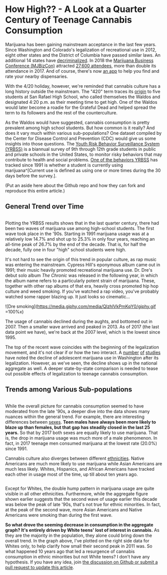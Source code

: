 # How High?? - A Look at a Quarter Century of Teenage Cannabis Consumption

Marijuana has been gaining mainstream acceptance in the last few years. Since Washington and Colorado's legalization of recreational use in 2012, eight other states and the District of Columbia have passed similar laws. An additional 14 states have [decriminalized](https://en.wikipedia.org/wiki/Legality_of_cannabis_by_U.S._jurisdiction). In 2018 the [Marijuana Business Conference (MJBizCon)](https://mjbizconference.com/vegas/) attracted [27,600 attendees](https://daily.sevenfifty.com/cannabis-trends-we-should-all-be-watching-in-2019/), more than double its attendance in 2017. And of course, there's now [an app](https://wheresweed.com/) to help you find and rate your nearby dispensaries.

With the 4/20 holiday, however, we're reminded that cannabis culture has a long history outside the mainstream. The "420" term traces its [origin](https://en.wikipedia.org/wiki/420_(cannabis_culture)) to five students at San Rafael High School, who called themselves the Waldos and designated 4:20 p.m. as their meeting time to get high. One of the Waldos would later become a roadie for the Grateful Dead and helped spread the term to its followers and the rest of the counterculture.

As the Waldos would have suggested, cannabis consumption is pretty prevalent among high school students. But how common is it really? And does it vary much within various sub-populations? One dataset compiled by the Center for Disease Control and Prevention (CDC) would give us some insights into those questions. The [Youth Risk Behavior Surveillance System (YRBSS)](https://www.cdc.gov/healthyyouth/data/yrbs/index.htm) is a biannual survey of 9th through 12th grade students in public and private schools in the United States, to monitor risky behaviors that may contribute to health and social problems. [One of the behaviors YRBSS](https://nccd.cdc.gov/youthonline/App/Results.aspx?TT=L&OUT=0&SID=HS&QID=H48&LID=XX&YID=YY&LID2=&YID2=&COL=S&ROW1=N&ROW2=N&HT=QQ&LCT=LL&FS=S1&FR=R1&FG=G1&FA=A1&FI=I1&FP=P1&FSL=S1&FRL=R1&FGL=G1&FAL=A1&FIL=I1&FPL=P1&PV=&TST=False&C1=&C2=&QP=G&DP=1&VA=CI&CS=Y&SYID=1991&EYID=2017&SC=DEFAULT&SO=ASC) has tracked since 1991 is whether a student is currently using marijuana^[Current use is defined as using one or more times during the 30 days before the survey.].

(Put an aside here about the Github repo and how they can fork and reproduce this entire article.)

## General Trend over Time

```{vgl file=./cannabis_consumption.vgl.json}
```

Plotting the YRBSS results shows that in the last quarter century, there had been two waves of marijuana use among high-school students. The first wave took place in the '90s. Starting in 1991 marijuana usage was at a relatively low 14.7% and shot up to 25.3% in only four years, reaching an all-time peak of 26.7% by the end of the decade. That is, for half the decade, fully one in four "high" school students were high.

It's not hard to see the origin of this trend in popular culture, as rap music was entering the mainstream. Cypress Hill's eponymous album came out in 1991; their music heavily promoted recreational marijuana use. Dr. Dre's debut solo album *The Chronic* was released in the following year, in which the album name refers to a particularly potent strain of marijuana. These, together with other rap albums of that era, heavily cross promoted hip hop culture and weed smoking. If you've watched a rap video, you've probably watched some rapper blazing up. It just looks so cinematic...

![Dre smoking](https://media.giphy.com/media/QlzhlVkPmKqY0/giphy.gif =100%x)

The usage of cannabis declined during the aughts, and bottomed out in 2007. Then a smaller wave arrived and peaked in 2013. As of 2017 (the last data point we have), we're back at the 2007 level, which is the lowest since 1995.

The top of the recent wave coincides with the beginning of the legalization movement, and it's not clear if or how the two interact. A [number](https://news.wsu.edu/2019/03/15/teens-report-using-marijuana-less-often-legalization/) [of](https://www.rand.org/news/press/2018/12/21.html) [studies](https://jamanetwork.com/journals/jamapediatrics/article-abstract/2718512) have noted the decline of adolescent marijuana use in Washington after its legalization. However, as we've seen, the decline shows up in the national aggregate as well. A deeper state-by-state comparison is needed to tease out possible effects of legalization to teenage cannabis consumption.

## Trends among Various Sub-populations

```{vgl file=./cannabis_consumption_by_sex.vgl.json}
```

While the overall picture for cannabis consumption seemed to have moderated from the late '90s, a deeper dive into the data shows many nuances within the general trend. For example, there are interesting differences between [sexes](https://nccd.cdc.gov/Youthonline/App/Results.aspx?TT=L&OUT=1&SID=HS&QID=H48&LID=XX&YID=YY&LID2=&YID2=&COL=S&ROW1=N&ROW2=N&HT=QQ&LCT=LL&FS=S1&FR=R1&FG=G1&FA=A1&FI=I1&FP=P1&FSL=S1&FRL=R1&FGL=G1&FAL=A1&FIL=I1&FPL=P1&PV=&TST=False&C1=&C2=&QP=G&DP=1&VA=CI&CS=Y&SYID=&EYID=&SC=DEFAULT&SO=ASC). **Teen males have always been more likely to blaze up than females, but that gap has steadily closed in the last 25 years.** So that by 2017 both sexes are equally likely to use marijuana. That is, the drop in marijuana usage was much more of a male phenomenon. In fact, in 2017 teenage men consumed marijuana at the lowest rate (20.0%) since 1991.

Cannabis culture also diverges between different [ethnicities](https://nccd.cdc.gov/Youthonline/App/Results.aspx?TT=L&OUT=1&SID=HS&QID=H48&LID=XX&YID=YY&LID2=&YID2=&COL=R&ROW1=N&ROW2=N&HT=QQ&LCT=LL&FS=S1&FR=R1&FG=G1&FA=A1&FI=I1&FP=P1&FSL=S1&FRL=R1&FGL=G1&FAL=A1&FIL=I1&FPL=P1&PV=&TST=False&C1=&C2=&QP=G&DP=1&VA=CI&CS=Y&SYID=&EYID=&SC=DEFAULT&SO=ASC). Native Americans are much more likely to use marijuana while Asian Americans are much less likely. Whites, Hispanics, and African Americans have tracked each other in usage most of the time, up till about ten years ago.

```{vgl file=./cannabis_consumption_by_race.vgl.json}
```

Except for Whites, the double hump pattern in marijuana usage are quite visible in all other ethnicities. Furthermore, while the aggregate figure shown earlier suggests that the second wave of usage earlier this decade was below the peak of late '90s, that's not true for ethnic minorities. In fact, at the peak of the second wave, more Asian Americans and Native Americans were smoking than during the first wave.

**So what drove the seeming decrease in consumption in the aggregate graph? It's entirely driven by White teens' lost of interest in cannabis.** As they are the majority in the population, they alone could bring down the overall trend. In the graph above, I've plotted on the right side data for Whites only, to help clarify how small their second peak in 2011 was. So what happened 10 years ago that led a resurgence of cannabis consumption in ethnic minorities but not White teens? I don't have any hypothesis. If you have any idea, join [the discussion on Github or submit a pull request to update this article](https://github.com/capta-journal/420/issues/1).
